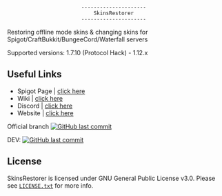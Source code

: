 							---------------------
							    SkinsRestorer
							---------------------

 Restoring offline mode skins & changing skins for Spigot/CraftBukkit/BungeeCord/Waterfall servers
 
 Supported versions: 1.7.10 (Protocol Hack) - 1.12.x

## Useful Links
* Spigot Page | [click here](https://www.spigotmc.org/resources/skinsrestorer.2124/)
* Wiki | [click here](https://github.com/Th3Tr0LLeR/SkinsRestorer---Maro/wiki)
* Discord | [click here](https://discord.me/skinsrestorer)
* Website | [click here](https://skinsrestorer.net/)

Official branch [![GitHub last commit](https://img.shields.io/github/last-commit/Th3Tr0LLeR/SkinsRestorer---Maro.svg)](https://github.com/Th3Tr0LLeR/SkinsRestorer---Maro) 

DEV: 
[![GitHub last commit](https://img.shields.io/github/last-commit/DoNotSpamPls/SkinsRestorerX.svg)](https://github.com/DoNotSpamPls/SkinsRestorerX)


## License
SkinsRestorer is licensed under GNU General Public License v3.0. Please see [`LICENSE.txt`](https://github.com/Th3Tr0LLeR/SkinsRestorer---Maro/blob/master/LICENSE) for more info.
